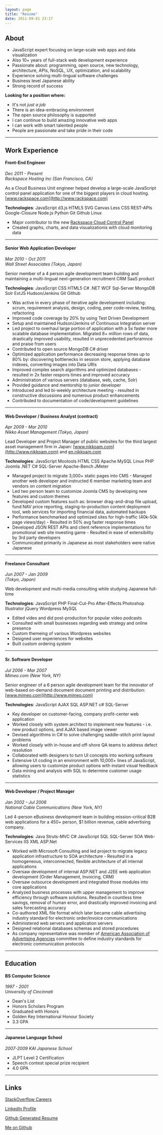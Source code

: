 ```yaml
---
layout: page
title: "Resume"
date: 2011-09-01 23:17
---
```





## About




- JavaScript expert focusing on large-scale web apps and data visualization
- Also 10+ years of full-stack web development experience
- Passionate about: programming, open source, new technology, architecture,
  APIs, NoSQL, UX, optimization, and scalability
- Experience solving multi-lingual software challenges
- Business level Japanese ability
- Strong record of success

**Looking for a position where:**

- It's not *just a job*
- There is an idea-embracing environment
- The open source philosophy is supported
- I can continue to build amazing innovative web apps
- I can work with smart talented people
- People are passionate and take pride in their code




***




## Work Experience




#### Front-End Engineer
*Dec 2011 - Present*  
*Rackspace Hosting Inc (San Francisco, CA)*  

As a Cloud Business Unit engineer helped develop a large-scale JavaScript
control panel application for one of the biggest players in cloud hosting.  
[www.rackspace.com](http://www.rackspace.com)

**Technologies**:
JavaScript d3.js HTML5 SVG Canvas Less CSS REST-APIs Google-Closure Node.js
Python Git Github Linux

- Major contributor to the new
  [Rackspace Cloud Control Panel](https://mycloud.rackspace.com)
- Created graphs, charts, and data visualizationis with cloud monitoring data




***




#### Senior Web Application Developer
*Mar 2010 - Oct 2011*  
*Wall Street Associates (Tokyo, Japan)*  

Senior member of a 4 person agile development team building and maintaining a
multi-lingual next-generation recruitment CRM SaaS product

**Technologies**:
JavaScript CSS HTML5 C# .NET WCF Sql-Server MongoDB Solr ExtJS Hudson/Jenkins
Git Github

- Was active in every phase of iterative agile development including:
  scrum, requirement analysis, design, coding, peer code-review, testing,
  refactoring
- Improved code coverage by 20% by using Test Driven Development
- Setup and maintained Hudson/Jenkins of Continuous Integration server
- Led project to overhaul large portion of application with a 5x faster
  more scalable database implementation. Migrated 8+ million
  rows of data, drastically improved usability, resulted in unprecedented
  perforamnce and praise from users
- Contributed to open source MongoDB C# driver
- Optimized application performance decreasing response times up to 80% by:
  discovering bottlenecks in session store, applying database indexes,
  converting images into Data URIs
- Improved complex search algorithms and optimized databases - resulted in 2x
  faster respons times and improved accuracy
- Administration of various servers (database, web, cache, Solr)
- Provided guidance and mentorship to junior developer
- Introduced and led bi-weekly architecture meeting - resulted in constructive
  discussions and numerous product enhancements
- Contributed to documentation of code/development guidelines




***




#### Web Developer / Business Analyst (contract)
*Apr 2009 - Mar 2010*  
*Nikko Asset Management  (Tokyo, Japan)*  

Lead Developer and Project Manager of public websites for the third largest
asset management firm in Japan: [www.nikkoam.com](http://www.nikkoam.com)
and [en.nikkoam.com](http://en.nikkoam.com)

**Technologies**:
JavaScript Mootools HTML CSS Apache MySQL Linux PHP Joomla .NET C#
SQL-Server Apache-Bench JMeter

- Managed project to migrate 3,000+ static pages into CMS - Managed another web
  developer and instructed 6 member marketing team and vendors on content
  migration
- Led two person team to customize Joomla CMS by developing new features and
  custom themes
- Developed custom features such as: browser drag-and-drop file upload,
  fund NAV price reporting, staging-to-production content deployment tool,
  web services for importing financial data, automated backups
- Performance benchmarked and optimized sites for high-traffic
  (40k-50k page views/day) - Resulted in 50% avg faster response times
- Developed JSON REST APIs and client reference implementations for
  promotional web site investing game - Resulted in ease of extensibility by
  3rd party developers
- Communicated primarily in Japanese as most stakeholders were native Japanese




***




#### Freelance Consultant
*Jun 2007 - Jan 2009*  
*(Tokyo, Japan)*  

Web development and multi-media consulting while studying Japanese full-time  

**Technologies**:
JavaScript PHP Final-Cut-Pro After-Effects Photoshop Illustrator jQuery
Wordpress MySQL

- Edited video and did post-produciton for popular video podcasts
- Consulted with small businesses regarding web strategy and online presence
- Custom themeing of various Wordpress websites
- Designed user experiences for websites
- Built custom ordering system




***




#### Sr. Software Developer
*Jul 2006 - Mar 2007*  
*Mimeo.com (New York, NY)*  

Senior engineer of a 6 person agile development team for the innovator of
web-based on-demand document document printing and distribution:
[www.mimeo.com](http://www.mimeo.com)

**Technologies**:
JavaScript AJAX SQL ASP.NET c# SQL-Server

- Key developer on customer-facing, company profit-center web application
- Worked closely with system architect to implement new features - i.e. new
  product options, and AJAX based image viewer
- Devised algorithms in C# to solve challenging saddle-stitch print layout
  problems
- Worked closely with in-house and off-shore QA teams to address defect
  resolution
- Collaborated with designers to turn UI concepts into working software
- Extensive UI coding in an environment with 10,000+ lines of JavaScript,
  allowing users to customize product options with instant visual feedback
- Data mining and analysis with SQL to determine customer usage
  statistics




***




#### Web Developer / Project Manager
*Jan 2002 - Jul 2006*  
*National Cable Communications (New York, NY)*

Led 4-person eBusiness development team in building mission-critical B2B web
applications for a 450+ person, $1 billion revenue, cable advertising company.

**Technologies**:
Java Struts-MVC C# JavaScript SQL SQL-Server SOA Web-Services IIS XML ASP.Net

- Worked with Microsoft Consulting and led project to migrate legacy application
  infrastructure to SOA architecture - Resulted in a homogeneous,
  interconnected, flexible architecture of all internal applications
- Oversaw development of internal ASP.NET and J2EE web application development
  (Order Management, Invoicing, CRM)
- Oversaw outsource development and integrated those modules into core
  applications
- Analyzed business processes with upper management to improve efficiency
  through software solutions. Resulted in countless time savings, removal of
  human error, and drastically improved invoicing and sales forecasting accuracy
- Co-authored XML file format which later became cable advertising industry
  standard for electronic order/invoice communications
- Administered web servers and application servers
- Designed relational databases schemas and stored procedures
- As company representative was member of [American Association of Advertising
  Agencies](http://www.aaaa.org) committee to define industry standards for
  electronic communication protocols




***




## Education



#### BS Computer Science
*1997 - 2001*  
*Universiity of Cincinnati*

- Dean's List
- Honors Scholars Program
- Graduated with Honors
- Golden Key International Honour Society
- 3.3 GPA




***




#### Japanese Language School
*2007-2009*
*KAI Japanese School*

- JLPT Level 2 Certification
- Speech contest special prize recipient
- 4.0 GPA




***




## Links

[StackOverflow Careers](http://careers.stackoverflow.com/edrooth)

[LinkedIn Profile](http://www.linkedin.com/in/edrooth)

[Github Generated Resume](http://resume.github.com/?sym3tri)

[Me on Github](https://github.com/sym3tri)
